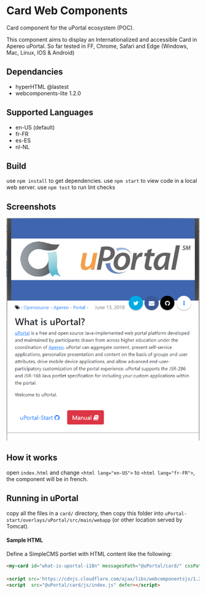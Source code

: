 # Card Web Components

Card component for the uPortal ecosystem (POC).

This component aims to display an Internationalized and accessible Card in Apereo uPortal.
So far tested in FF, Chrome, Safari and Edge (Windows, Mac, Linux, IOS & Android)

## Dependancies

- hyperHTML @lastest
- webcomponents-lite 1.2.0

## Supported Languages

- en-US (default)
- fr-FR
- es-ES
- nl-NL

## Build

use `npm install` to get dependencies.
use `npm start` to view code in a local web server.
use `npm test` to run lint checks

## Screenshots

![Card webcomponent](static/assets/cardwebcomponent.png "card in en-US")

## How it works

open `index.html` and change `<html lang="en-US">` to `<html lang="fr-FR">`, the component will be in french.

## Running in uPortal

copy all the files in a `card/` directory, then copy this folder into
`uPortal-start/overlays/uPortal/src/main/webapp` (or other location served by Tomcat).

#### Sample HTML

Define a SimpleCMS portlet with HTML content like the following:

```HTML
<my-card id="what-is-uportal-i18n" messagesPath="@uPortal/card/" cssPath="@uPortal/card/css"></my-card>

<script src='https://cdnjs.cloudflare.com/ajax/libs/webcomponentsjs/1.2.0/webcomponents-lite.js' defer></script>
<script  src="@uPortal/card/js/index.js" defer></script>
```

